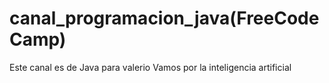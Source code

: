 # canal_programacion_java(FreeCodeCamp)
Este canal es de Java para valerio
Vamos por la inteligencia artificial
